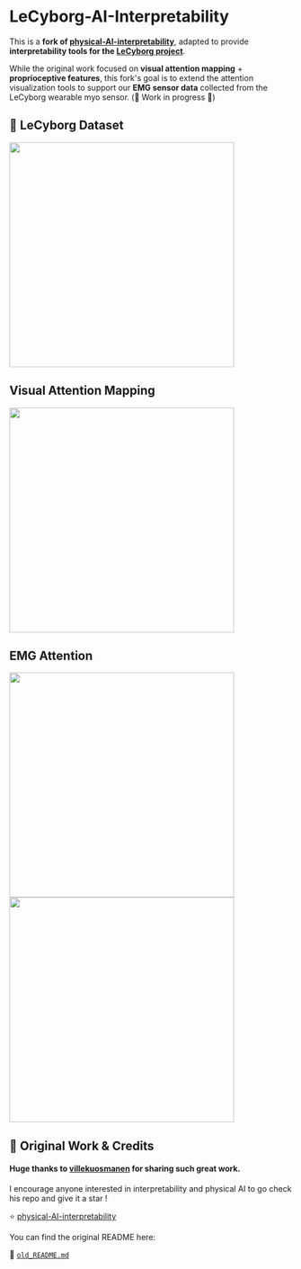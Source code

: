 # LeCyborg-AI-Interpretability

This is a **fork of [physical-AI-interpretability](https://github.com/villekuosmanen/physical-AI-interpretability)**, adapted to provide **interpretability tools for the [LeCyborg project](https://github.com/Mr-C4T/LeCyborg)**.

While the original work focused on **visual attention mapping** + **proprioceptive features**, this fork's goal is to extend the attention visualization tools to support our **EMG sensor data** collected from the LeCyborg wearable myo sensor. (🚧 Work in progress 🚧)

## 🦾 LeCyborg Dataset

<img src="assets/emg_dataset.gif" width="400">

## Visual Attention Mapping

<img src="assets/emg_attention.gif" width="400">

## EMG Attention
<img src="assets/emg_attention_animation_dark.gif" width="400">

<img src="assets/sensor+rawAtt.gif" width="400">

## 📖 Original Work & Credits

#### Huge thanks to [villekuosmanen](https://github.com/villekuosmanen) for sharing such great work. 
I encourage anyone interested in interpretability and physical AI to go check his repo and give it a star !

⭐ [physical-AI-interpretability](https://github.com/villekuosmanen/physical-AI-interpretability)

You can find the original README here:

📃 [`old_README.md`](./old_README.md)

